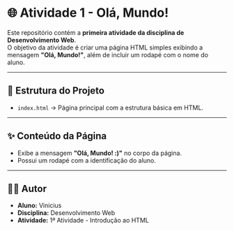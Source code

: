 # 🌐 Atividade 1 - Olá, Mundo!

Este repositório contém a **primeira atividade da disciplina de Desenvolvimento Web**.  
O objetivo da atividade é criar uma página HTML simples exibindo a mensagem **"Olá, Mundo!"**, além de incluir um rodapé com o nome do aluno.

---

## 📄 Estrutura do Projeto
- `index.html` → Página principal com a estrutura básica em HTML.

---

## ✨ Conteúdo da Página
- Exibe a mensagem **"Olá, Mundo! :)"** no corpo da página.  
- Possui um rodapé com a identificação do aluno.

---

## 👨‍🎓 Autor
- **Aluno:** Vinicius  
- **Disciplina:** Desenvolvimento Web  
- **Atividade:** 1ª Atividade - Introdução ao HTML